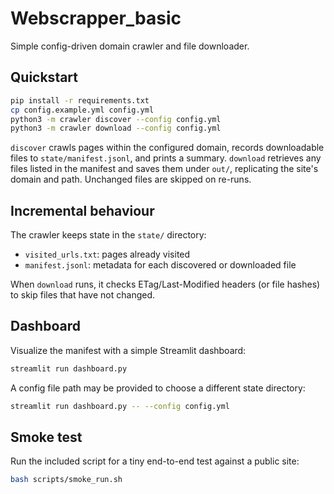 # Webscrapper_basic

Simple config-driven domain crawler and file downloader.

## Quickstart

```bash
pip install -r requirements.txt
cp config.example.yml config.yml
python3 -m crawler discover --config config.yml
python3 -m crawler download --config config.yml
```

`discover` crawls pages within the configured domain, records downloadable files to `state/manifest.jsonl`, and prints a summary.
`download` retrieves any files listed in the manifest and saves them under `out/`,
replicating the site's domain and path. Unchanged files are skipped on re-runs.

## Incremental behaviour

The crawler keeps state in the `state/` directory:

- `visited_urls.txt`: pages already visited
- `manifest.jsonl`: metadata for each discovered or downloaded file

When `download` runs, it checks ETag/Last-Modified headers (or file hashes) to skip files that have not changed.

## Dashboard

Visualize the manifest with a simple Streamlit dashboard:

```bash
streamlit run dashboard.py
```

A config file path may be provided to choose a different state directory:

```bash
streamlit run dashboard.py -- --config config.yml
```

## Smoke test

Run the included script for a tiny end-to-end test against a public site:

```bash
bash scripts/smoke_run.sh
```
